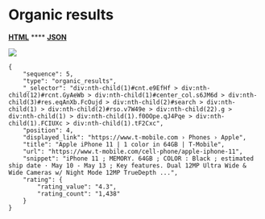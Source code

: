 # Organic results

[**HTML**](https://ascentkorea-docs.github.io/desktop/features/organic\_results/sample.html) **** [**JSON**](https://ascentkorea-docs.github.io/desktop/features/organic\_results/sample.json)

![](https://lh5.googleusercontent.com/khcuwAd6R631vliTNoEuACC663BuAEdWkBvx3DTeOJSiyIWAUomsuwoYzm9ln-iG3iUkD4gOsLNQ0XKKFaRfmS7Jo6s6iyo1CRGKo2gUs3cNyW0bq\_jvqzUfRh37eAHXoe446V4)

```
{
    "sequence": 5,
    "type": "organic_results",
    "_selector": "div:nth-child(1)#cnt.e9EfHf > div:nth-child(12)#rcnt.GyAeWb > div:nth-child(1)#center_col.s6JM6d > div:nth-child(3)#res.eqAnXb.FcOujd > div:nth-child(2)#search > div:nth-child(1) > div:nth-child(2)#rso.v7W49e > div:nth-child(22).g > div:nth-child(1) > div:nth-child(1).f0OOpe.qJ4Pqe > div:nth-child(1).FCIUXc > div:nth-child(1).tF2Cxc",
    "position": 4,
    "displayed_link": "https://www.t-mobile.com › Phones › Apple",
    "title": "Apple iPhone 11 | 1 color in 64GB | T-Mobile",
    "url": "https://www.t-mobile.com/cell-phone/apple-iphone-11",
    "snippet": "iPhone 11 ; MEMORY. 64GB ; COLOR : Black ; estimated ship date · May 10 - May 13 ; Key features. Dual 12MP Ultra Wide & Wide Cameras w/ Night Mode 12MP TrueDepth ...",
    "rating": {
        "rating_value": "4.3",
        "rating_count": "1,438"
    }
}
```
